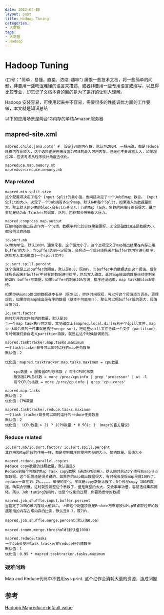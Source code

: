 ```yaml
---
date: 2012-08-08
layout: post
title: Hadoop Tuning
categories:
- 大数据
tags:
- 大数据
- Hadoop
---
```


# Hadoop Tuning
(口号："简单，易懂，直接，浓缩, 趣味") 痛恨一些技术文档，将一些简单的问题，非要用一些晦涩难懂的语言来描述，或者非要用一些专用语言或缩写，以显得比较专业，却忘记了文档本身的目的是为了更好的让别人理解。

Hadoop 安装容易，可使用起来并不容易，需要很多的性能调优方面的工作要做，本文就是知识总结


以下的应用场景是两台1G内存的单核Amazon服务器

## mapred-site.xml

	mapred.child.java.opts  #  设定jvm的内存数，默认为200M. 一般来说，都是reduce耗费内存比较大，这个选项正是用来设置JVM堆的最大可用内存，但是也不要设置太大，如果超过2G，应该考虑从程序设计角度去优化。

	mapreduce.map.memory.mb
	mapreduce.reduce.memory.mb


### Map related

	mapred.min.split.size     
	这个配置项决定了每个 Input Split的最小值，也间接决定了一个Job的map 数目。 Input Split的大小，决定了一个Job拥有多少个map，默认64M每个Split，如果输入的数据量巨大，那么默认的64M的block会有几万甚至几十万的Map Task，集群的网络传输会很大，最严重的是给Job Tracker的调度、队列、内存都会带来很大压力。  

	mapred.compress.map.output     
	压缩Map的输出应该作为一个习惯，数据序列化其实效果会更好，无论是磁盘IO还是数据大小，都会明显的降低

	io.sort.mb     
	以MB为单位，默认100M，通常来看，这个值太小了。这个选项定义了map输出结果在内存占用buffer的大小，当buffer达到一定阈值，会启动一个后台线程来对buffer的内容进行排序，然后写入本地磁盘(一个spill文件)

	io.sort.spill.percent    
	这个值就是上述buffer的阈值，默认是0.8，既80%，当buffer中的数据达到这个阈值，后台线程会起来对buffer中已有的数据进行排序，然后写入磁盘，此时map输出的数据继续往剩余的20% buffer写数据，如果buffer的剩余20%写满，排序还没结束，map task被block等待。

	如果你确认map输出的数据基本有序（很少见），排序时间很短，可以将这个阈值适当调高，更理想的，如果你的map输出是有序的数据（基本不可能吧？），那么可以把buffer设的更大，阈值设置为1.

	Io.sort.factor     
	同时打开的文件句柄的数量，默认是10    
	当一个map task执行完之后，本地磁盘上(mapred.local.dir)有若干个spill文件，map task最后做的一件事就是执行merge sort，把这些spill文件合成一个文件（partition），有时候我们会自定义partition函数，就是在这个时候被调用的。

	mapred.tasktracker.map.tasks.maximum
	一个tasktracker最多可以同时运行的map任务数量   
	默认值：2

	优化值：mapred.tasktracker.map.tasks.maximum = cpu数量   

		cpu数量 = 服务器CPU总核数 / 每个CPU的核数   
		服务器CPU总核数 = more /proc/cpuinfo | grep 'processor' | wc -l   
		每个CPU的核数 = more /proc/cpuinfo | grep 'cpu cores'  

	mapred.map.tasks     
	默认值：2   
	优化值：CPU数量   

	mapred.tasktracker.reduce.tasks.maximum  
	一个task tracker最多可以同时运行的reduce任务数量
	默认值：2    
	优化值： (CPU数量 > 2) ? (CPU数量 * 0.50): 1 （mapr的官方建议）  


### Reduce related

	io.sort.mb/io.sort.factor/ io.sort.spill.percent     
	其作用和Map阶段的作用一样，都是控制排序时使用内存的大小、句柄数量、阈值大小

	mapred.reduce.parallel.copies    
	Reduce copy数据的线程数量，默认值是5
	Reduce到每个完成的Map Task copy数据（通过RPC调用），默认同时启动5个线程到map节点取数据。这个配置还是很关键的，如果你的map输出数据很大，有时候会发现map早就100%了，reduce一直在1% 2%。。。。。。缓慢的变化，那就是copy数据太慢了，5个线程copy 10G的数据，确实会很慢，这时就要调整这个参数了，但是调整的太大，又会事半功倍，容易造成集群拥堵，所以 Job tuning的同时，也是个权衡的过程，你要熟悉你的数据

	mapred.job.shuffle.input.buffer.percent
	当指定了JVM的堆内存最大值以后，上面这个配置项就是Reduce用来存放从Map节点取过来的数据所用的内存占堆内存的比例，默认是0.7，既70%，

	mapred.job.shuffle.merge.percent(默认值0.66)

	mapred.inmem.merge.threshold(默认值1000)

	mapred.reduce.tasks   
	一个Job会使用task tracker的reduce任务槽数量
	默认值：1
	优化值：0.95 * mapred.tasktracker.tasks.maximum


### 疑难问题

Map and Reduce代码中不要用sys print. 这个动作会消耗大量的资源，造成问题

## 参考

[Hadoop Mapreduce default value](http://hadoop.apache.org/common/docs/r0.20.205.0/mapred-default.html)
